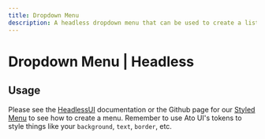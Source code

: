 ```yaml
---
title: Dropdown Menu
description: A headless dropdown menu that can be used to create a list of actions availble through clicking a button.
---
```


<script>
    import DropMenu from '$lib/components/dropdown-menu/DropMenu.svelte';

    const groups = [
        {
            items: [
                { icon: 'i-material-symbols-edit-outline-rounded', text: `Edit` },
                { icon: 'i-material-symbols-content-copy-outline-rounded', text: `Duplicate` }
		    ],
        },
        {
            items: [
                { icon: 'i-material-symbols-archive-outline-rounded', text: `Archive` },
			    { icon: 'i-material-symbols-drive-file-move-outline-rounded', text: `Move` }
            ]
        },
        {
            items: [
                { 
                    icon: 'i-material-symbols-delete-outline-rounded', 
                    text: `Delete`, 
                    hoverStyle: 'bg-error-500 text-on-error',
                    iconStyle: 'text-error-500' 
                }
            ]
        }
    ]
</script>

# Dropdown Menu | Headless

## Usage

<div class="w-full flex justify-center items-center pt-4 pb-60 px-2 rounded-container border-1 border-surface-500/30-200/30 my-4">
    <DropMenu {groups} width="w-[150px]" buttonIcon="i-mdi-chevron-down" />
</div>

Please see the [HeadlessUI](https://captaincodeman.github.io/svelte-headlessui/menu/) documentation or the Github page for our [Styled Menu](https://github.com/bennymi/ato-ui/blob/main/src/lib/components/dropdown-menu/DropMenu.svelte) to see how to create a menu. Remember to use Ato UI's tokens to style things like your `background`, `text`, `border`, etc.

